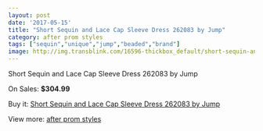 ```yaml
---
layout: post
date: '2017-05-15'
title: "Short Sequin and Lace Cap Sleeve Dress 262083 by Jump"
category: after prom styles
tags: ["sequin","unique","jump","beaded","brand"]
image: http://img.transblink.com/16596-thickbox_default/short-sequin-and-lace-cap-sleeve-dress-262083-by-jump.jpg
---
```

Short Sequin and Lace Cap Sleeve Dress 262083 by Jump

On Sales: **$304.99**
<a href="https://www.transblink.com/en/after-prom-styles/5246-short-sequin-and-lace-cap-sleeve-dress-262083-by-jump.html"><amp-img layout="responsive" width="600" height="600" src="//img.transblink.com/16596-thickbox_default/short-sequin-and-lace-cap-sleeve-dress-262083-by-jump.jpg" alt="Short Sequin and Lace Cap Sleeve Dress 262083 by Jump 0" /></a>
<a href="https://www.transblink.com/en/after-prom-styles/5246-short-sequin-and-lace-cap-sleeve-dress-262083-by-jump.html"><amp-img layout="responsive" width="600" height="600" src="//img.transblink.com/16599-thickbox_default/short-sequin-and-lace-cap-sleeve-dress-262083-by-jump.jpg" alt="Short Sequin and Lace Cap Sleeve Dress 262083 by Jump 1" /></a>
<a href="https://www.transblink.com/en/after-prom-styles/5246-short-sequin-and-lace-cap-sleeve-dress-262083-by-jump.html"><amp-img layout="responsive" width="600" height="600" src="//img.transblink.com/16598-thickbox_default/short-sequin-and-lace-cap-sleeve-dress-262083-by-jump.jpg" alt="Short Sequin and Lace Cap Sleeve Dress 262083 by Jump 2" /></a>
<a href="https://www.transblink.com/en/after-prom-styles/5246-short-sequin-and-lace-cap-sleeve-dress-262083-by-jump.html"><amp-img layout="responsive" width="600" height="600" src="//img.transblink.com/16597-thickbox_default/short-sequin-and-lace-cap-sleeve-dress-262083-by-jump.jpg" alt="Short Sequin and Lace Cap Sleeve Dress 262083 by Jump 3" /></a>

Buy it: [Short Sequin and Lace Cap Sleeve Dress 262083 by Jump](https://www.transblink.com/en/after-prom-styles/5246-short-sequin-and-lace-cap-sleeve-dress-262083-by-jump.html "Short Sequin and Lace Cap Sleeve Dress 262083 by Jump")

View more: [after prom styles](https://www.transblink.com/en/55-after-prom-styles "after prom styles")
